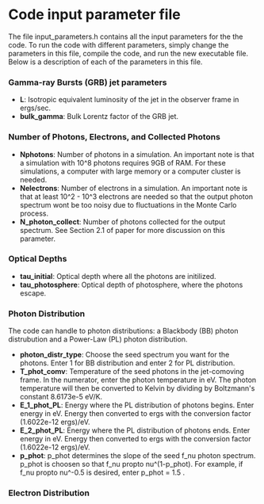 # Code input parameter file

The file input_parameters.h contains all the input parameters for the the code. 
To run the code with different parameters, simply change the parameters
in this file, compile the code, and run the new executable file. Below is a
description of each of the parameters in this file.

### Gamma-ray Bursts (GRB) jet parameters

- **L**: Isotropic equivalent luminosity of the jet in the observer frame in ergs/sec.
- **bulk_gamma**: Bulk Lorentz factor of the GRB jet.

### Number of Photons, Electrons, and Collected Photons

- **Nphotons**: Number of photons in a simulation. An important note is that a 
simulation with 10^8 photons requires 9GB of RAM. For these simulations, a
computer with large memory or a computer cluster is needed.
- **Nelectrons**: Number of electrons in a simulation. An important note is that
at least 10^2 - 10^3 electrons are needed so that the output photon spectrum wont
be too noisy due to fluctuations in the Monte Carlo process.
- **N_photon_collect**: Number of photons collected for the output spectrum. See Section 2.1
of paper for more discussion on this parameter.

### Optical Depths

- **tau_initial**: Optical depth where all the photons are initilized.
- **tau_photosphere**: Optical depth of photosphere, where the photons escape.

### Photon Distribution

The code can handle to photon distributions: a Blackbody (BB) photon distrubution
and a Power-Law (PL) photon distribution.

- **photon_distr_type**: Choose the seed spectrum you want for the photons. Enter
1 for BB distribution and enter 2 for PL distribution.
- **T_phot_comv**: Temperature of the seed photons in the jet-comoving frame.
In the numerator, enter the photon temperature in eV. The photon temperature
will then be converted to Kelvin by dividing by Boltzmann's constant 8.6173e-5 eV/K.
- **E_1_phot_PL**: Energy where the PL distribution of photons begins. Enter energy
in eV. Energy then converted to ergs with the conversion factor (1.6022e-12 ergs)/eV.
- **E_2_phot_PL**: Energy where the PL distribution of photons ends. Enter energy
in eV. Energy then converted to ergs with the conversion factor (1.6022e-12 ergs)/eV.
- **p_phot**: p_phot determines the slope of the seed f_nu photon spectrum. p_phot
is choosen so that f_nu propto nu^(1-p_phot). For example, if f_nu propto nu^-0.5 is
desired, enter p_phot = 1.5 .

### Electron Distribution

